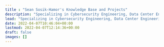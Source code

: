 ```yaml
---
title : "Sean Sosik-Hamor's Knowledge Base and Projects"
description: "Specializing in Cybersecurity Engineering, Data Center Engineering, Photography, Event Logistics, and Event Networks, Sean has way too many interests and hobbies. After leaving his footprints all over the net, Sciri.net was created as Sean's knowledge base and index of personal, professional, and family projects."
lead: "Specializing in Cybersecurity Engineering, Data Center Engineering, Photography, Event Logistics, and Event Networks, Sean has way too many interests and hobbies. After leaving his footprints all over the net, Sciri.net was created as Sean's knowledge base and index of personal, professional, and family projects."
date: 2022-04-07T10:46:04+00:00
lastmod: 2022-04-07T12:14:36+00:00
draft: false
images: []
---
```

